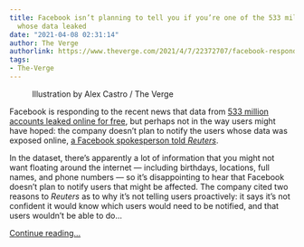 ```yaml
---
title: Facebook isn’t planning to tell you if you’re one of the 533 million people
  whose data leaked
date: "2021-04-08 02:31:14"
author: The Verge
authorlink: https://www.theverge.com/2021/4/7/22372707/facebook-responds-533-million-data-leak-notify-users
tags:
- The-Verge
---
```

<figure>
      <img alt="" src="https://cdn.vox-cdn.com/thumbor/3SHg10IOxJm9wFwO4um11C8cUMQ=/0x0:2040x1360/1310x873/cdn.vox-cdn.com/uploads/chorus_image/image/69093247/acastro_180720_1777_facebook_0001.0.jpg" />
        <figcaption>Illustration by Alex Castro / The Verge</figcaption>
    </figure>

  <p id="ScdLmq">Facebook is responding to the recent news that data from <a href="https://www.theverge.com/2021/4/4/22366822/facebook-personal-data-533-million-leaks-online-email-phone-numbers">533 million accounts leaked online for free</a>, but perhaps not in the way users might have hoped: the company doesn’t plan to notify the users whose data was exposed online, <a href="https://www.reuters.com/article/us-facebook-data-leak-idUSKBN2BU2ZY">a Facebook spokesperson told <em>Reuters</em></a>. </p>
<p id="rtrngL">In the dataset, there’s apparently a lot of information that you might not want floating around the internet — including birthdays, locations, full names, and phone numbers — so it’s disappointing to hear that Facebook doesn’t plan to notify users that might be affected. The company cited two reasons to <em>Reuters</em> as to why it’s not telling users proactively: it says it’s not confident it would know which users would need to be notified, and that users wouldn’t be able to do...</p>
  <p>
    <a href="https://www.theverge.com/2021/4/7/22372707/facebook-responds-533-million-data-leak-notify-users">Continue reading&hellip;</a>
  </p>